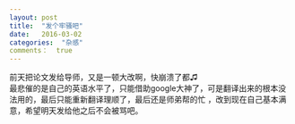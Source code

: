 ```yaml
---
layout: post
title:  "发个牢骚吧"
date:   2016-03-02
categories:  "杂感"
comments：  true
---
```


前天把论文发给导师，又是一顿大改啊，快崩溃了都♫  
最悲催的是自己的英语水平了，只能借助google大神了，可是翻译出来的根本没法用的，最后只能重新翻译理顺了，最后还是师弟帮的忙
，改到现在自己基本满意，希望明天发给他之后不会被骂吧。
